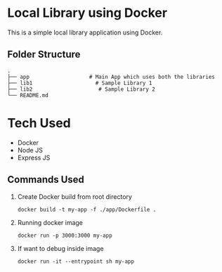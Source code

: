 # Local Library using Docker
This is a simple local library application using Docker.


## Folder Structure
    .
    ├── app                   # Main App which uses both the libraries
    ├── lib1                    # Sample Library 1
    ├── lib2                     # Sample Library 2
    └── README.md

# Tech Used
- Docker
- Node JS
- Express JS 

## Commands Used
1. Create Docker build from root directory

    ```docker build -t my-app -f ./app/Dockerfile .```

2. Running docker image

    ```docker run -p 3000:3000 my-app```

3. If want to debug inside image

    ```docker run -it --entrypoint sh my-app```



